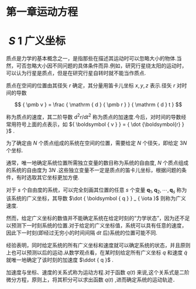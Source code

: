 # 第一章运动方程

# $\ S \textbf { 1 }$ 广义坐标

质点是力学的基本概念之一，是指那些在描述其运动时可以忽略大小的物体.当然，可否忽略大小因不同问题的具体条件而异.例如，研究行星绕太阳的运动时，可以认为行星是质点，但是在研究行星自转时就不能当作质点.

质点在空间的位置由其径矢 $r$ 确定，其分量用笛卡儿坐标 $x , y , z$ 表示.径矢 $r$ 对时间的导数

$$
{ \pmb v } = \frac { \mathrm { d } { \pmb r } } { \mathrm { d } t }
$$

称为质点的速度，其二阶导数 $\mathrm { d } ^ { 2 } r / \mathrm { d } t ^ { 2 }$ 称为质点的加速度.今后，对时间的导数经常用符号上面的点表示，如 ${ \boldsymbol { v } } = { \dot {\boldsymbol{r} } }$ .

为了确定由 $N$ 个质点组成的系统在空间的位置，需要给定 $N$ 个径矢，即给定 $3 N$ 个坐标.

通常，唯一地确定系统位置所需独立变量的数目称为系统的自由度, $N$ 个质点组成的系统的自由度为 $3 N$ .这些独立变量不一定是质点的笛卡儿坐标，根据问题的条件，有时选取其它坐标更加方便.

对于 $s$ 个自由度的系统，可以完全刻画其位置的任意 $s$ 个变量 $\boldsymbol { q } _ { 1 } , \boldsymbol { q } _ { 2 } , \cdots , \boldsymbol { q } _ { s }$ 称为该系统的广义坐标，其导数 $\dot { \boldsymbol { q } } _ { \iota }$ 则称为广义速度.

然而，给定广义坐标的数值并不能确定系统在给定时刻的“力学状态”，因为还不足以预测下一时刻系统的位置.对于给定的广义坐标值，系统可以具有任意的速度，因此下一时刻(即经过无穷小的时间间隔 $\mathrm { d } t$ 后)系统的位置可能不同.

经验表明，同时给定系统的所有广义坐标和速度就可以确定系统的状态，并且原则上也可以预测以后的运动.从数学观点看，在某时刻给定所有广义坐标 $q$ 和速度 $\dot { q }$ 就唯一地确定了该时刻的加速度 $\ddot { q }$ .

加速度与坐标、速度的关系式称为运动方程.对于函数 $q \left( t \right)$ 来说,这个关系式是二阶微分方程，原则上，将其积分可以求出函数 $q \left( t \right)$ ,进而确定系统的运动轨迹．

